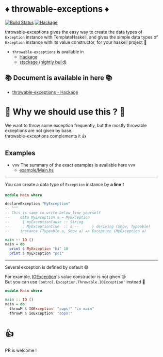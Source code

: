 # :diamonds: throwable-exceptions :diamonds:
[![Build Status](https://travis-ci.org/aiya000/hs-throwable-exceptions.svg?branch=master)](https://travis-ci.org/aiya000/hs-throwable-exceptions)
[![Hackage](https://img.shields.io/hackage/v/lens.svg)](https://hackage.haskell.org/package/throwable-exceptions)

throwable-exceptions gives the easy way to create the data types of `Exception` instance with TemplateHaskell,
and gives the simple data types of `Exception` instance with its value constructor,
for your haskell project :dog:

- `throwable-exceptions` is available in
    - [Hackage](https://hackage.haskell.org/package/throwable-exceptions)
    - [stackage (nightly build)](https://www.stackage.org/nightly-2017-06-18/package/throwable-exceptions)


## :books: Document is available in here :books:

- [throwable-exceptions - Hackage](https://hackage.haskell.org/package/throwable-exceptions)


# :muscle: Why we should use this ? :muscle:
We want to throw some exception frequently, but the mostly throwable exceptions are not given by base.  
throwable-exceptions complements it :+1:


## Examples

- vvv  The summary of the exact examples is available here  vvv
    - [example/Main.hs](https://github.com/aiya000/throwable-exceptions/blob/master/example/Main.hs)

- - -

You can create a data type of `Exception` instance by **a line** :exclamation:

```haskell
module Main where

declareException "MyException"
-- ^^^
-- This is same to write below line yourself
--     data MyException a = MyException
--      { myExceptionCause :: String
--      , MyExceptionClue  :: a --      } deriving (Show, Typeable)
--     instance (Typeable a, Show a) => Exception (MyException a)

main :: IO ()
main = do
  print $ MyException "hi" 10
  print $ myException "poi"
```

- - -

Several exception is defined by default :smile:

For example, [IOException](https://hackage.haskell.org/package/base-4.9.1.0/docs/Control-Exception.html#t:IOException)'s value constructor is not given :cry:  
But you can use `Control.Exception.Throwable.IOException'` instead :dog:

```haskell
module Main where

main :: IO ()
main = do
  throwM $ IOException' "oops!" "in main"
  throwM $ ioException' "oops!"
```


# :+1:
PR is welcome !
